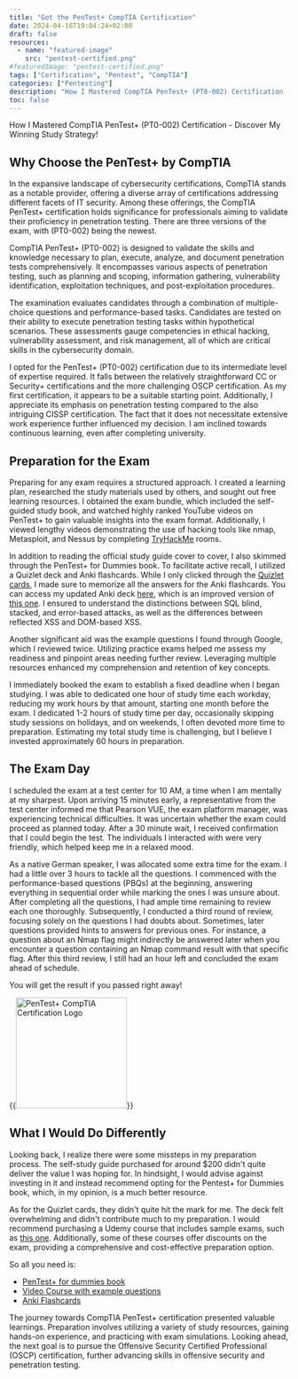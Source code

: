 ```yaml
---
title: "Got the PenTest+ CompTIA Certification"
date: 2024-04-16T19:04:24+02:00
draft: false
resources:
  - name: "featured-image"
    src: "pentest-certified.png"
#featuredImage: "pentest-certified.png"
tags: ["Certification", "Pentest", "CompTIA"]
categories: ["Pentesting"]
description: "How I Mastered CompTIA PenTest+ (PT0-002) Certification - Discover My Winning Study Strategy!"
toc: false
---
```


How I Mastered CompTIA PenTest+ (PT0-002) Certification - Discover My Winning Study Strategy!

<!--more-->

## Why Choose the PenTest+ by CompTIA

In the expansive landscape of cybersecurity certifications, CompTIA stands as a notable provider, offering a diverse array of certifications addressing different facets of IT security. Among these offerings, the CompTIA PenTest+ certification holds significance for professionals aiming to validate their proficiency in penetration testing. There are three versions of the exam, with (PT0-002) being the newest.

CompTIA PenTest+ (PT0-002) is designed to validate the skills and knowledge necessary to plan, execute, analyze, and document penetration tests comprehensively. It encompasses various aspects of penetration testing, such as planning and scoping, information gathering, vulnerability identification, exploitation techniques, and post-exploitation procedures.

The examination evaluates candidates through a combination of multiple-choice questions and performance-based tasks. Candidates are tested on their ability to execute penetration testing tasks within hypothetical scenarios. These assessments gauge competencies in ethical hacking, vulnerability assessment, and risk management, all of which are critical skills in the cybersecurity domain.

I opted for the PenTest+ (PT0-002) certification due to its intermediate level of expertise required. It falls between the relatively straightforward CC or Security+ certifications and the more challenging OSCP certification. As my first certification, it appears to be a suitable starting point. Additionally, I appreciate its emphasis on penetration testing compared to the also intriguing CISSP certification. The fact that it does not necessitate extensive work experience further influenced my decision. I am inclined towards continuous learning, even after completing university.

## Preparation for the Exam

Preparing for any exam requires a structured approach. I created a learning plan, researched the study materials used by others, and sought out free learning resources. I obtained the exam bundle, which included the self-guided study book, and watched highly ranked YouTube videos on PenTest+ to gain valuable insights into the exam format. Additionally, I viewed lengthy videos demonstrating the use of hacking tools like nmap, Metasploit, and Nessus by completing [TryHackMe](https://tryhackme.com/) rooms.

In addition to reading the official study guide cover to cover, I also skimmed through the PenTest+ for Dummies book. To facilitate active recall, I utilized a Quizlet deck and Anki flashcards. While I only clicked through the [Quizlet cards](https://quizlet.com/437402289/pt0-002-attacks-flash-cards/?funnelUUID=4e64647b-8239-4202-9080-24afcaef9998), I made sure to memorize all the answers for the Anki flashcards. You can access my updated Anki deck [here](https://ankiweb.net/shared/info/1618555102), which is an improved version of [this one](https://ankiweb.net/shared/info/1248069239). I ensured to understand the distinctions between SQL blind, stacked, and error-based attacks, as well as the differences between reflected XSS and DOM-based XSS.

Another significant aid was the example questions I found through Google, which I reviewed twice. Utilizing practice exams helped me assess my readiness and pinpoint areas needing further review. Leveraging multiple resources enhanced my comprehension and retention of key concepts.

I immediately booked the exam to establish a fixed deadline when I began studying. I was able to dedicated one hour of study time each workday, reducing my work hours by that amount, starting one month before the exam. I dedicated 1-2 hours of study time per day, occasionally skipping study sessions on holidays, and on weekends, I often devoted more time to preparation. Estimating my total study time is challenging, but I believe I invested approximately 60 hours in preparation.

## The Exam Day

I scheduled the exam at a test center for 10 AM, a time when I am mentally at my sharpest. Upon arriving 15 minutes early, a representative from the test center informed me that Pearson VUE, the exam platform manager, was experiencing technical difficulties. It was uncertain whether the exam could proceed as planned today. After a 30 minute wait, I received confirmation that I could begin the test. The individuals I interacted with were very friendly, which helped keep me in a relaxed mood.

As a native German speaker, I was allocated some extra time for the exam. I had a little over 3 hours to tackle all the questions. I commenced with the performance-based questions (PBQs) at the beginning, answering everything in sequential order while marking the ones I was unsure about. After completing all the questions, I had ample time remaining to review each one thoroughly. Subsequently, I conducted a third round of review, focusing solely on the questions I had doubts about. Sometimes, later questions provided hints to answers for previous ones. For instance, a question about an Nmap flag might indirectly be answered later when you encounter a question containing an Nmap command result with that specific flag. After this third review, I still had an hour left and concluded the exam ahead of schedule.

You will get the result if you passed right away!

{{<image src="pentest-certified.png" alt="PenTest+ CompTIA Certification Logo" width="200px" max-width="200px" caption="After passing the exam I am allowed to show of with this cool logo.">}}

## What I Would Do Differently

Looking back, I realize there were some missteps in my preparation process. The self-study guide purchased for around $200 didn't quite deliver the value I was hoping for. In hindsight, I would advise against investing in it and instead recommend opting for the Pentest+ for Dummies book, which, in my opinion, is a much better resource.

As for the Quizlet cards, they didn't quite hit the mark for me. The deck felt overwhelming and didn't contribute much to my preparation. I would recommend purchasing a Udemy course that includes sample exams, such as [this one](https://www.udemy.com/course/pentestplus/?couponCode=ST7MT41824). Additionally, some of these courses offer discounts on the exam, providing a comprehensive and cost-effective preparation option.

So all you need is:
- [PenTest+ for dummies book](https://www.amazon.com/CompTIA-Pentest-Certification-Dummies-Computer/dp/1119867274/ref=sr_1_1?crid=1S9D3SGT6CSCG&dib=eyJ2IjoiMSJ9.vY7w1hJtheMil-9NAo6CdhHa6eDqCmgXNPCcCnIVhvaW6WhRi8mvFkzLlrPEauR40PBZix8POoF43mxH2ld1ZznaTEbRL6c8pXpWT_XmnrZjrHm6ibbnD62AgcGOGK5CPopal4nm6DjqJ8so15Jekjih2uCX_VhMM2Tnk-93bfDgEMR467a-ZpHwnmQVT8997upkEZmxfK2r08nObmBnO57GCb5q3kk_qP-E7f3kj7I.INMVXEcfYVN1QBxz433R4uEhBJ9i-XOUPdLkIDadYag&dib_tag=se&keywords=comptia+pentest%2B+certification+for+dummies&qid=1713563652&s=books&sprefix=comptia+pentest%2B+certification+for+dummies%2Cstripbooks-intl-ship%2C174&sr=1-1)
- [Video Course with example questions](https://www.udemy.com/course/pentestplus/?couponCode=ST7MT41824)
- [Anki Flashcards](https://ankiweb.net/shared/info/1618555102)

The journey towards CompTIA PenTest+ certification presented valuable learnings. Preparation involves utilizing a variety of study resources, gaining hands-on experience, and practicing with exam simulations. Looking ahead, the next goal is to pursue the Offensive Security Certified Professional (OSCP) certification, further advancing skills in offensive security and penetration testing.


<img src="https://vg04.met.vgwort.de/na/5b88ade2737341209e46ef641851d0bb" width="1" height="1" alt="">

<script data-goatcounter="https://martin-renze.goatcounter.com/count"
        async src="//gc.zgo.at/count.js"></script>

